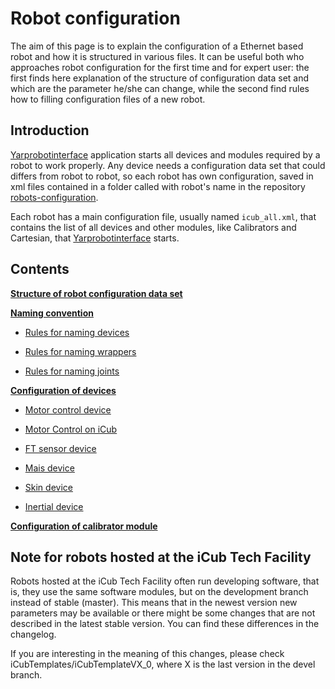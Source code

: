 # Robot configuration
The aim of this page is to explain the configuration of a Ethernet based robot and how it is structured in various files. It can be useful both who approaches robot configuration for the first time and for expert user: the first finds here explanation of the structure of configuration data set and which are the parameter he/she can change, while the second find rules how to filling configuration files of a new robot.

## Introduction
[Yarprobotinterface](https://www.yarp.it/latest/group__yarprobotinterface.html) application starts all devices and modules required by a robot to work properly. Any device needs a configuration data set that could differs from robot to robot, so each robot has own configuration, saved in xml files contained in a folder called with robot's name in the repository [robots-configuration](https://github.com/robotology/robots-configuration).

Each robot has a main configuration file, usually named `icub_all.xml`, that contains the list of all devices and other modules, like Calibrators and Cartesian, that [Yarprobotinterface](https://www.yarp.it/latest/group__yarprobotinterface.html) starts.


## Contents

[**Structure of robot configuration data set**](./structure_robot_configuration_data_set/structure_robot_configuration_data_set.md)


[**Naming convention**](./naming_convention/naming_convention.md)

 - [Rules for naming devices](./naming_convention/naming_convention.md#1-rules-for-naming-devices)

 - [Rules for naming wrappers](./naming_convention/naming_convention.md#2rules-for-naming-wrapper-file)

 - [Rules for naming joints](./naming_convention/naming_convention.md#3rules-for-naming-joints)



[**Configuration of devices**](./devices_configuration/devices_configuration.md)

 - [Motor control device](./devices_configuration/devices_configuration.md#motor-control-device)

 - [Motor Control on iCub](./devices_configuration/devices_configuration.md#motor-control-on-icub)

 - [FT sensor device](./devices_configuration/devices_configuration.md#ft-sensor-device)

 - [Mais device](./devices_configuration/devices_configuration.md#mais-device)

 - [Skin device](./devices_configuration/devices_configuration.md#skin-device)

 - [Inertial device](./devices_configuration/devices_configuration.md#inertial-device)


[**Configuration of calibrator module**](./calibrator_configuration/calibrator_configuration.md)




## Note for robots hosted at the iCub Tech Facility
Robots hosted at the iCub Tech Facility often run developing software, that is, they use the same software modules, but on the development branch instead of stable (master).
This means that in the newest version new parameters may be available or there might be some changes that are not described in the latest stable version. You can find these differences in the changelog.

If you are interesting in the meaning of this changes, please check iCubTemplates/iCubTemplateVX_0, where X is the last version in the devel branch.



